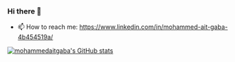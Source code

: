 ### Hi there 👋

- 📫 How to reach me: https://www.linkedin.com/in/mohammed-ait-gaba-4b454519a/

[![mohammedaitgaba's GitHub stats](https://github-readme-stats.vercel.app/api?username=mohammedaitgaba)](https://github.com/mohammedaitgaba/github-readme-stats)
<!--

<!--
**mohammedaitgaba/mohammedaitgaba** is a ✨ _special_ ✨ repository because its `README.md` (this file) appears on your GitHub profile.

Here are some ideas to get you started:

- 🔭 I’m currently working on ...
- 🌱 I’m currently learning ...
- 👯 I’m looking to collaborate on ...
- 🤔 I’m looking for help with ...
- 💬 Ask me about ...

- 😄 Pronouns: ...
- ⚡ Fun fact: ...
-->
